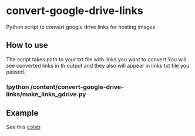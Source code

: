 # convert-google-drive-links
Python script to convert google drive links for  hosting images

## How to use

The script takes path to your txt file with links you want to convert
You will see converted links in th output and they also will appear in links txt file you passed.

### !python /content/convert-google-drive-links/make_links_gdrive.py

## Example

See this [colab](https://colab.research.google.com/github/ZackPashkin/convert-google-drive-links/blob/master/example_how_to_use.ipynb)
